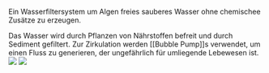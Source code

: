 Ein Wasserfiltersystem um Algen freies sauberes Wasser ohne chemischee Zusätze zu erzeugen.

Das Wasser wird durch Pflanzen von Nährstoffen befreit und durch Sediment gefiltert. Zur Zirkulation werden [[Bubble Pump]]s verwendet, um einen Fluss zu generieren, der ungefährlich für umliegende Lebewesen ist.
![](https://www.youtube.com/watch?v=5sdxpLC97ak&list=WL&index=38&pp=gAQBiAQB)
![](https://www.youtube.com/watch?v=cBeZplT_5mk&list=WL&index=39&pp=gAQBiAQB)